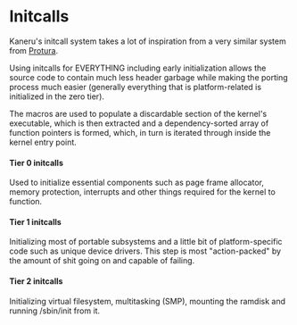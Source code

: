 # Initcalls
Kaneru's initcall system takes a lot of
inspiration from a very similar system from
[Protura](https://github.com/mkilgore/Protura).  

Using initcalls for EVERYTHING including early
initialization allows the source code to contain
much less header garbage while making the porting
process much easier (generally everything that is
platform-related is initialized in the zero tier).  

The macros are used to populate a discardable section
of the kernel's executable, which is then extracted
and a dependency-sorted array of function pointers is
formed, which, in turn is iterated through inside the
kernel entry point.  

#### Tier 0 initcalls
Used to initialize essential components such as
page frame allocator, memory protection, interrupts
and other things required for the kernel to function.  

#### Tier 1 initcalls
Initializing most of portable subsystems and a little
bit of platform-specific code such as unique device
drivers. This step is most "action-packed" by the amount
of shit going on and capable of failing.  

#### Tier 2 initcalls
Initializing virtual filesystem, multitasking (SMP),
mounting the ramdisk and running /sbin/init from it.  
